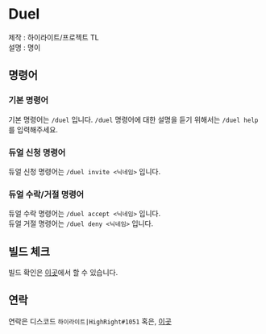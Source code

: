 # Duel
제작 : 하이라이트/프로젝트 TL <br/>
설명 : 명이

## 명령어
### 기본 명령어

기본 명령어는 `/duel` 입니다.
`/duel` 명령어에 대한 설명을 듣기 위해서는 `/duel help` 를 입력해주세요.

### 듀얼 신청 명령어

듀얼 신청 명령어는 `/duel invite <닉네임>` 입니다.

### 듀얼 수락/거절 명령어

듀얼 수락 명령어는 `/duel accept <닉네임>` 입니다.<br/>
듀얼 거절 명령어는 `/duel deny <닉네임>` 입니다.

## 빌드 체크
빌드 확인은 [이곳]("http://projecttl.iptime.org:8282/project/Duel?mode=builds")에서 할 수 있습니다.

## 연락
연락은 디스코드 `하이라이트|HighRight#1051` 혹은, [이곳](https://discord.gg/F5MFkYMPac)
